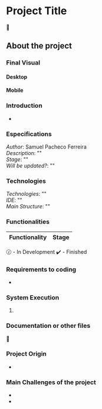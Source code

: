 # Project Title
:link: 

## About the project

### Final Visual

#### Desktop

#### Mobile

### Introduction
* 

### Especifications
*Author*: Samuel Pacheco Ferreira    
*Description*: ""   
*Stage*: ""       
*Will be updated?*: ""          

### Technologies
*Technologies*: ""         
*IDE*: ""        
*Main Structure*: ""     

### Functionalities
| Functionality | Stage |
| ----------- | ----------- |

:clock130: - In Development   :heavy_check_mark: - Finished

### Requirements to coding
* 

### System Execution
1. 

### Documentation or other files
:link: 

### Project Origin
* 

### Main Challenges of the project
* 
* 

